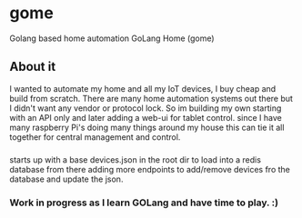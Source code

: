 # gome
Golang based home automation
GoLang Home (gome)

## About it
   I wanted to automate my home and all my IoT devices, I buy cheap and build from scratch.  There are many home
   automation systems out there but I didn't want any vendor or protocol lock. So im building my own starting with an 
   API only and later adding a web-ui for tablet control. since I have many raspberry Pi's doing many things around my 
   house this can tie it all together for central management and control. 

   
###
   starts up with a base devices.json in the root dir to load into a redis database from there adding more endpoints
   to add/remove devices fro the database and update the json.
   

### Work in progress as I learn GOLang and have time to play. :)
 